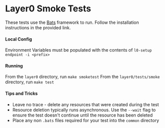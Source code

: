 # Layer0 Smoke Tests

These tests use the [Bats](https://github.com/sstephenson/bats) framework to run. 
Follow the installation instructions in the provided link. 

#### Local Config
Environment Variables must be populated with the contents of `l0-setup endpoint -i <prefix>`

#### Running

From the `layer0` directory, run `make smoketest`
From the `layer0/tests/smoke` directory, run `make test`

#### Tips and Tricks

* Leave no trace - delete any resources that were created during the test
* Resource deletion typically runs asynchronous. 
Use the `--wait` flag to ensure the test doesn't continue until the resource has been deleted
* Place any non `.bats` files required for your test into the `common` directory
